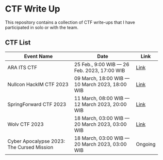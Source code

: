 # CTF Write Up
This repository contains a collection of CTF write-ups that I have participated in solo or with the team.

## CTF List
| Event Name                                | Date                                           | Link                                                                                      |
|-------------------------|------------------------------------------------|-------------------------------------------------------------------------------------------|
| ARA ITS CTF                               | 25 Feb., 9:00 WIB — 26 Feb. 2023, 17:00 WIB    | [Link](https://github.com/elshiraphine/ctf-writeup/tree/main/2023-ARA)                    |
| Nullcon HackIM CTF 2023                   | 09 March, 18:00 WIB — 10 March 2023, 18:00 WIB | [Link](https://github.com/elshiraphine/ctf-writeup/tree/main/2023-Nullcon%20HackIM%20CTF) |
| SpringForward CTF 2023                    | 11 March, 08:00 WIB — 12 March 2023, 20:00 WIB | [Link](https://github.com/elshiraphine/ctf-writeup/tree/main/2023-SpringForward%20CTF) |
| Wolv CTF 2023                             | 18 March, 03:00 WIB — 20 March 2023, 03:00 WIB | [Link](https://github.com/elshiraphine/ctf-writeup/tree/main/2023-Wolv%20CTF)          |
| Cyber Apocalypse 2023: The Cursed Mission | 18 March, 03:00 WIB — 20 March 2023, 03:00 WIB | Ongoing              |